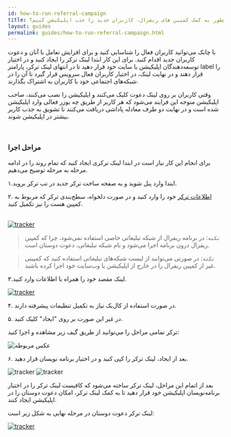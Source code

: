 ```yaml
---
id: how-to-run-referral-campaign
title: چطور به کمک کمپین های ریفرال، کاربران جدید را جذب اپلیکیشن کنیم؟
layout: guides
permalink: guides/how-to-run-referral-campaign.html
---
```


با چابک می‌توانید کاربران فعال را شناسایی کنید و برای افزایش تعامل با آنان و دعوت کاربران جدید اقدام کنید. برای این کار ابتدا لینک ترکر را ایجاد کنید و در اختیار توسعه‌دهندگان اپلیکیشن یا سایت خود قرار دهید تا در انتهای لینک ترکر، پارامتر label را قرار دهند و در نهایت لینک، در اختیار کاربران فعال سرویس قرار گیرد تا آن را در شبکه‌های اجتماعی خود با کاربران به اشتراک بگذارند.

وقتی کاربران بر روی لینک دعوت کلیک می‌کنند و اپلیکیشن را نصب می‌کنند، صاحب اپلیکیشن متوجه این فرایند می‌شود که  هر کاربر از طریق چه یوزر فعالی وارد اپلیکیشن شده است و در نهایت دو طرف معادله پاداشی دریافت می‌کنند تا تشویق به جذب کاربر بیشتر در اپلیکیشن شوند.

<Br>

### مراحل اجرا

برای انجام این کار نیاز است در ابتدا لینک ترکری ایجاد کنید که تمام روند را در ادامه مرحله به مرحله توضیح می‌دهیم.

۱.ابتدا وارد پنل شوید و به صفحه ساخت ترکر جدید در تب ترکر بروید.

۲. <a href="https://doc.chabok.io/panel/tracker.html#%D8%A7%D8%B7%D9%84%D8%A7%D8%B9%D8%A7%D8%AA">اطلاعات ترکر</a> خود را وارد کنید و در صورت دلخواه، سطح‌بندی ترکر که مربوط به کمپین هست را نیز تکمیل کنید.

<br>

<a href="https://doc.chabok.io/panel/tracker.html#%D8%A7%DB%8C%D8%AC%D8%A7%D8%AF-%D8%AA%D8%B1%DA%A9%D8%B1">
         <img alt="tracker" src="http://uupload.ir/files/55gi_add-name-in-tracker.png">
      </a>

> `نکته`: در برنامه ریفرال از شبکه تبلیغاتی خاصی استفاده نمی‌شود، چرا که کمپین ریفرال درون برنامه اجرا می‌شود و نام شبکه تبلیغاتی، دعوت دوستان است.

> `نکته`: در صورتی می‌توانید از لیست شبکه‌های تبلیغاتی استفاده کنید که کمپینی غیر از کمپین ریفرال را در خارج از اپلیکیشن یا وب‌سایت خود اجرا کرده باشید.

۳.لینک مقصد خود را همراه با اطلاعات  وارد کنید.


<a href="https://doc.chabok.io/panel/tracker.html#%D8%A7%DB%8C%D8%AC%D8%A7%D8%AF-%D8%AA%D8%B1%DA%A9%D8%B1">
         <img alt="tracker" src="http://uupload.ir/files/eeqn_final-link-in-doc.chabok.io.png">
      </a>

۴. در صورت استفاده از کال‌بک نیاز به تکمیل تنظیمات پیشرفته دارند.

۵. در غیر این صورت بر روی "ایجاد" کلیک کنید.


 ترکر تمامی مراحل را می‌توانید از طریق گیف زیر مشاهده و اجرا کنید:


 ![عکس مربوطه](http://uupload.ir/files/ood_referral-campaign.gif)


۶. بعد از ایجاد، لینک ترکر را کپی کنید و در اختیار برنامه‌ نویسان قرار دهید.

<img alt="tracker" src="http://uupload.ir/files/qdbf_tracker.png">
<img alt="tracker" src="http://uupload.ir/files/pdld_link-tracker-chabok.io.png">


بعد از اتمام این مراحل، لینک ترکر ساخته می‌شود که کافیست لینک ترکر را در اختیار برنامه‌نویسان اپلیکیشن خود قرار دهید تا به کمک لینک ترکر، امکان دعوت دوستان را در اپلیکیشن ایجاد کنند.

لینک ترکر دعوت دوستان در مرحله نهایی به شکل زیر است:


<a href="https://doc.chabok.io/panel/tracker.html#%D8%A7%DB%8C%D8%AC%D8%A7%D8%AF-%D8%AA%D8%B1%DA%A9%D8%B1">
         <img alt="tracker" src="http://uupload.ir/files/eq7p_link-invite-new-user-by-referral-program.png">
      </a>
  




